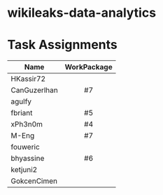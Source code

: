 # wikileaks-data-analytics


# Task Assignments
| Name          | WorkPackage  |
| --------------|:------------:|
| HKassir72     |              |
| CanGuzerlhan  | #7           |
| agulfy        |              |
| fbriant       | #5           |
| xPh3n0m       | #4           |
| M-Eng         | #7           |
| fouweric      |              |
| bhyassine     | #6           |
| ketjuni2      |              |
| GokcenCimen   |              |
